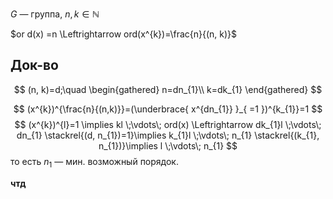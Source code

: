 $G$ — группа, $n, k \in \mathbb{N}$

$or d(x) =n \Leftrightarrow ord(x^{k})=\frac{n}{(n, k)}$

## Док-во

$$
(n, k)=d;\quad \begin{gathered}
n=dn_{1}\\
k=dk_{1}
\end{gathered}
$$

$$
(x^{k})^{\frac{n}{(n,k)}}=(\underbrace{ x^{dn_{1}} }_{ =1 })^{k_{1}}=1
$$
$$
(x^{k})^{l}=1 \implies kl \;\vdots\; ord(x) \Leftrightarrow dk_{1}l \;\vdots\; dn_{1} \stackrel{(d, n_{1})=1}\implies k_{1}l \;\vdots\; n_{1} \stackrel{(k_{1}, n_{1})}\implies l \;\vdots\; n_{1}
$$
то есть $n_{1}$ — мин. возможный порядок. 

**чтд**